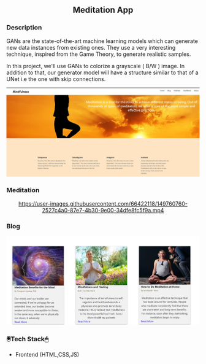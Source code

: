 
 <div align='center'>
  <h2>Meditation App</h2>
  </div>
 


<h3>Description</h3>
  
  </div>
  GANs are the state-of-the-art machine learning models which can generate new data instances from existing ones. They use a very interesting technique, inspired from the Game   Theory, to generate realistic samples.

In this project, we'll use GANs to colorize a grayscale ( B/W ) image. In addition to that, our generator model will have a structure similar to that of a UNet i.e the one with skip connections.

<div align="center">
 <img src="images/Home.JPG" />
  </div>


 <h3>Meditation</h3>
 <div align="center">
  
https://user-images.githubusercontent.com/66422118/149760760-2527c4a0-87e7-4b30-9e00-34dfe8fc5f9a.mp4
   
 </div>
 <h3>Blog</h3>
 <div align="center">
 <img src= "images/Blog.JPG"/>
 </div>
 
 
  <h3> 🖲️Tech Stack🖱</h3>
 
 * Frontend (HTML,CSS,JS)

   
 
 
